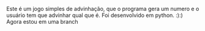 Este é um jogo simples de advinhação, que o  programa gera um numero e o usuário tem que advinhar qual que é.
Foi desenvolvido em python. :):)
Agora estou em uma branch